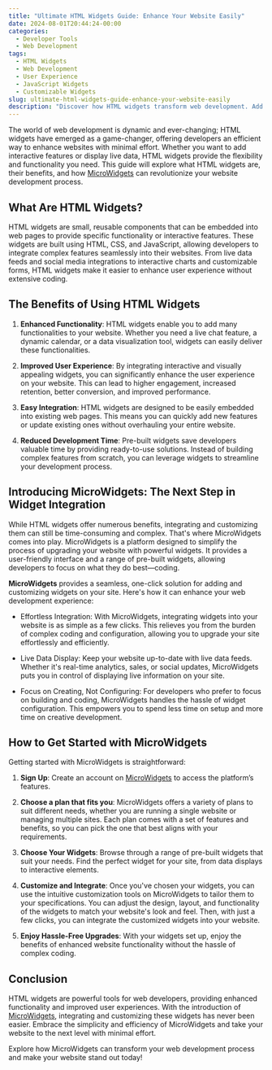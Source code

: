 ```yaml
---
title: "Ultimate HTML Widgets Guide: Enhance Your Website Easily"
date: 2024-08-01T20:44:24-00:00
categories:
  - Developer Tools
  - Web Development
tags:
  - HTML Widgets
  - Web Development
  - User Experience
  - JavaScript Widgets
  - Customizable Widgets
slug: ultimate-html-widgets-guide-enhance-your-website-easily
description: "Discover how HTML widgets transform web development. Add interactive features and live data effortlessly with MicroWidgets. Boost your site’s conversion today!"
---
```


The world of web development is dynamic and ever-changing; HTML widgets have emerged as a game-changer, offering developers an efficient way to enhance websites with minimal effort. Whether you want to add interactive features or display live data, HTML widgets provide the flexibility and functionality you need. This guide will explore what HTML widgets are, their benefits, and how [MicroWidgets](https://MicroWidgets.dev) can revolutionize your website development process.

## What Are HTML Widgets?

HTML widgets are small, reusable components that can be embedded into web pages to provide specific functionality or interactive features. These widgets are built using HTML, CSS, and JavaScript, allowing developers to integrate complex features seamlessly into their websites. From live data feeds and social media integrations to interactive charts and customizable forms, HTML widgets make it easier to enhance user experience without extensive coding.

## The Benefits of Using HTML Widgets

1. **Enhanced Functionality**: HTML widgets enable you to add many functionalities to your website. Whether you need a live chat feature, a dynamic calendar, or a data visualization tool, widgets can easily deliver these functionalities.

2. **Improved User Experience**: By integrating interactive and visually appealing widgets, you can significantly enhance the user experience on your website. This can lead to higher engagement, increased retention, better conversion, and improved performance.

3. **Easy Integration**: HTML widgets are designed to be easily embedded into existing web pages. This means you can quickly add new features or update existing ones without overhauling your entire website.

4. **Reduced Development Time**: Pre-built widgets save developers valuable time by providing ready-to-use solutions. Instead of building complex features from scratch, you can leverage widgets to streamline your development process.

## Introducing MicroWidgets: The Next Step in Widget Integration

While HTML widgets offer numerous benefits, integrating and customizing them can still be time-consuming and complex. That's where MicroWidgets comes into play. MicroWidgets is a platform designed to simplify the process of upgrading your website with powerful widgets. It provides a user-friendly interface and a range of pre-built widgets, allowing developers to focus on what they do best—coding.

**MicroWidgets** provides a seamless, one-click solution for adding and customizing widgets on your site. Here's how it can enhance your web development experience:

- Effortless Integration: With MicroWidgets, integrating widgets into your website is as simple as a few clicks. This relieves you from the burden of complex coding and configuration, allowing you to upgrade your site effortlessly and efficiently.

- Live Data Display: Keep your website up-to-date with live data feeds. Whether it's real-time analytics, sales, or social updates, MicroWidgets puts you in control of displaying live information on your site.

- Focus on Creating, Not Configuring: For developers who prefer to focus on building and coding, MicroWidgets handles the hassle of widget configuration. This empowers you to spend less time on setup and more time on creative development.

## How to Get Started with MicroWidgets

Getting started with MicroWidgets is straightforward:

1. **Sign Up**: Create an account on [MicroWidgets](https://MicroWidgets.dev) to access the platform’s features.

2. **Choose a plan that fits you**: MicroWidgets offers a variety of plans to suit different needs, whether you are running a single website or managing multiple sites. Each plan comes with a set of features and benefits, so you can pick the one that best aligns with your requirements.

2. **Choose Your Widgets**: Browse through a range of pre-built widgets that suit your needs. Find the perfect widget for your site, from data displays to interactive elements.

3. **Customize and Integrate**: Once you've chosen your widgets, you can use the intuitive customization tools on MicroWidgets to tailor them to your specifications. You can adjust the design, layout, and functionality of the widgets to match your website's look and feel. Then, with just a few clicks, you can integrate the customized widgets into your website.

4. **Enjoy Hassle-Free Upgrades**: With your widgets set up, enjoy the benefits of enhanced website functionality without the hassle of complex coding.

## Conclusion

HTML widgets are powerful tools for web developers, providing enhanced functionality and improved user experiences. With the introduction of [MicroWidgets](https://MicroWidgets.dev), integrating and customizing these widgets has never been easier. Embrace the simplicity and efficiency of MicroWidgets and take your website to the next level with minimal effort.

Explore how MicroWidgets can transform your web development process and make your website stand out today!